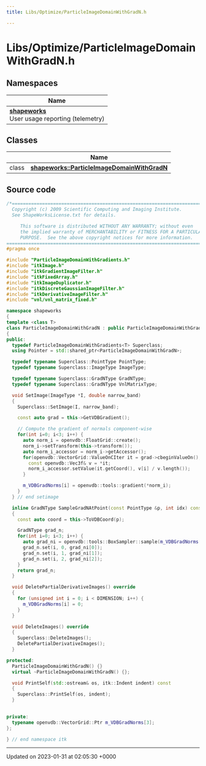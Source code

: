 ```yaml
---
title: Libs/Optimize/ParticleImageDomainWithGradN.h

---
```


# Libs/Optimize/ParticleImageDomainWithGradN.h



## Namespaces

| Name           |
| -------------- |
| **[shapeworks](../Namespaces/namespaceshapeworks.md)** <br>User usage reporting (telemetry)  |

## Classes

|                | Name           |
| -------------- | -------------- |
| class | **[shapeworks::ParticleImageDomainWithGradN](../Classes/classshapeworks_1_1ParticleImageDomainWithGradN.md)**  |




## Source code

```cpp
/*=========================================================================
  Copyright (c) 2009 Scientific Computing and Imaging Institute.
  See ShapeWorksLicense.txt for details.

     This software is distributed WITHOUT ANY WARRANTY; without even 
     the implied warranty of MERCHANTABILITY or FITNESS FOR A PARTICULAR 
     PURPOSE.  See the above copyright notices for more information.
=========================================================================*/
#pragma once

#include "ParticleImageDomainWithGradients.h"
#include "itkImage.h"
#include "itkGradientImageFilter.h"
#include "itkFixedArray.h"
#include "itkImageDuplicator.h"
#include "itkDiscreteGaussianImageFilter.h"
#include "itkDerivativeImageFilter.h"
#include "vnl/vnl_matrix_fixed.h"

namespace shapeworks
{
template <class T>
class ParticleImageDomainWithGradN : public ParticleImageDomainWithGradients<T>
{
public:
  typedef ParticleImageDomainWithGradients<T> Superclass;
  using Pointer = std::shared_ptr<ParticleImageDomainWithGradN>;

  typedef typename Superclass::PointType PointType;
  typedef typename Superclass::ImageType ImageType;

  typedef typename Superclass::GradNType GradNType;
  typedef typename Superclass::GradNType VnlMatrixType;

  void SetImage(ImageType *I, double narrow_band)
  {
    Superclass::SetImage(I, narrow_band);

    const auto grad = this->GetVDBGradient();

    // Compute the gradient of normals component-wise
    for(int i=0; i<3; i++) {
      auto norm_i = openvdb::FloatGrid::create();
      norm_i->setTransform(this->transform());
      auto norm_i_accessor = norm_i->getAccessor();
      for(openvdb::VectorGrid::ValueOnCIter it = grad->cbeginValueOn(); it.test(); ++it) {
        const openvdb::Vec3f& v = *it;
        norm_i_accessor.setValue(it.getCoord(), v[i] / v.length());
      }

      m_VDBGradNorms[i] = openvdb::tools::gradient(*norm_i);
    }
  } // end setimage

  inline GradNType SampleGradNAtPoint(const PointType &p, int idx) const override
  {
    const auto coord = this->ToVDBCoord(p);

    GradNType grad_n;
    for(int i=0; i<3; i++) {
      auto grad_ni = openvdb::tools::BoxSampler::sample(m_VDBGradNorms[i]->tree(), coord);
      grad_n.set(i, 0, grad_ni[0]);
      grad_n.set(i, 1, grad_ni[1]);
      grad_n.set(i, 2, grad_ni[2]);
    }
    return grad_n;
  }

  void DeletePartialDerivativeImages() override
  {
    for (unsigned int i = 0; i < DIMENSION; i++) {
      m_VDBGradNorms[i] = 0;
    }
  }

  void DeleteImages() override
  {
    Superclass::DeleteImages();
    DeletePartialDerivativeImages();
  }

protected:
  ParticleImageDomainWithGradN() {}
  virtual ~ParticleImageDomainWithGradN() {};

  void PrintSelf(std::ostream& os, itk::Indent indent) const
  {
    Superclass::PrintSelf(os, indent);
  }

  
private:
  typename openvdb::VectorGrid::Ptr m_VDBGradNorms[3];
};

} // end namespace itk
```


-------------------------------

Updated on 2023-01-31 at 02:05:30 +0000

